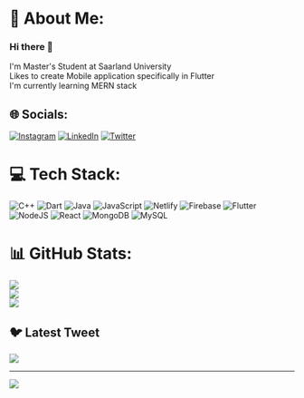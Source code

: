
# 💫 About Me:
### Hi there 👋
I'm Master's Student at Saarland University <br> Likes to create Mobile application specifically in Flutter<br>I'm currently learning MERN stack


## 🌐 Socials:
[![Instagram](https://img.shields.io/badge/Instagram-%23E4405F.svg?logo=Instagram&logoColor=white)](https://instagram.com/rahulm_14) [![LinkedIn](https://img.shields.io/badge/LinkedIn-%230077B5.svg?logo=linkedin&logoColor=white)](https://linkedin.com/in/rahul-mujumdar-53829518b) [![Twitter](https://img.shields.io/badge/Twitter-%231DA1F2.svg?logo=Twitter&logoColor=white)](https://twitter.com/@rahul_mujumdar) 

# 💻 Tech Stack:
![C++](https://img.shields.io/badge/c++-%2300599C.svg?style=for-the-badge&logo=c%2B%2B&logoColor=white) ![Dart](https://img.shields.io/badge/dart-%230175C2.svg?style=for-the-badge&logo=dart&logoColor=white) ![Java](https://img.shields.io/badge/java-%23ED8B00.svg?style=for-the-badge&logo=java&logoColor=white) ![JavaScript](https://img.shields.io/badge/javascript-%23323330.svg?style=for-the-badge&logo=javascript&logoColor=%23F7DF1E) ![Netlify](https://img.shields.io/badge/netlify-%23000000.svg?style=for-the-badge&logo=netlify&logoColor=#00C7B7) ![Firebase](https://img.shields.io/badge/firebase-%23039BE5.svg?style=for-the-badge&logo=firebase) ![Flutter](https://img.shields.io/badge/Flutter-%2302569B.svg?style=for-the-badge&logo=Flutter&logoColor=white) ![NodeJS](https://img.shields.io/badge/node.js-6DA55F?style=for-the-badge&logo=node.js&logoColor=white) ![React](https://img.shields.io/badge/react-%2320232a.svg?style=for-the-badge&logo=react&logoColor=%2361DAFB) ![MongoDB](https://img.shields.io/badge/MongoDB-%234ea94b.svg?style=for-the-badge&logo=mongodb&logoColor=white) ![MySQL](https://img.shields.io/badge/mysql-%2300f.svg?style=for-the-badge&logo=mysql&logoColor=white)
# 📊 GitHub Stats:
![](https://github-readme-stats.vercel.app/api?username=rahul0714&theme=dark&hide_border=false&include_all_commits=false&count_private=false)<br/>
![](https://github-readme-streak-stats.herokuapp.com/?user=rahul0714&theme=dark&hide_border=false)<br/>
![](https://github-readme-stats.vercel.app/api/top-langs/?username=rahul0714&theme=dark&hide_border=false&include_all_commits=false&count_private=false&layout=compact)

## 🐦 Latest Tweet
[![](https://gtce.itsvg.in/api?username=@rahul_mujumdar)](https://github.com/VishwaGauravIn/github-twitter-card-embed)

---
[![](https://visitcount.itsvg.in/api?id=rahul0714&icon=2&color=0)](https://visitcount.itsvg.in)

<!-- Proudly created with GPRM ( https://gprm.itsvg.in ) -->
